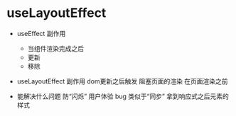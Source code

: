 # useLayoutEffect

- useEffect
    副作用
    - 当组件渲染完成之后  
    - 更新
    - 移除

- useLayoutEffect
    副作用
    dom更新之后触发
    阻塞页面的渲染
    在页面渲染之前

- 能解决什么问题
    防“闪烁” 用户体验 bug
    类似于“同步” 拿到响应式之后元素的样式